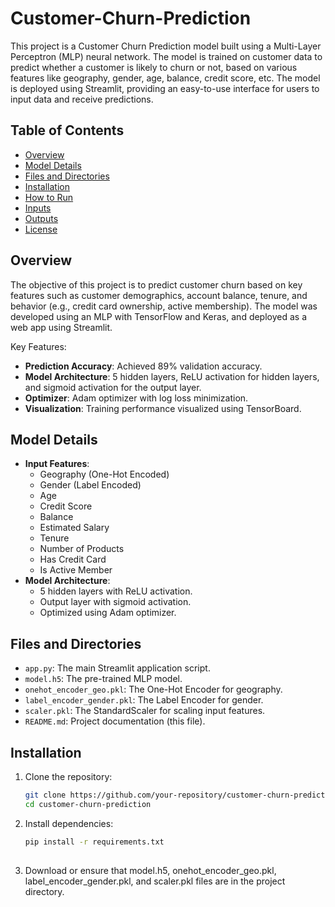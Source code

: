 # Customer-Churn-Prediction

This project is a Customer Churn Prediction model built using a Multi-Layer Perceptron (MLP) neural network. The model is trained on customer data to predict whether a customer is likely to churn or not, based on various features like geography, gender, age, balance, credit score, etc. The model is deployed using Streamlit, providing an easy-to-use interface for users to input data and receive predictions.

## Table of Contents
- [Overview](#overview)
- [Model Details](#model-details)
- [Files and Directories](#files-and-directories)
- [Installation](#installation)
- [How to Run](#how-to-run)
- [Inputs](#inputs)
- [Outputs](#outputs)
- [License](#license)

## Overview
The objective of this project is to predict customer churn based on key features such as customer demographics, account balance, tenure, and behavior (e.g., credit card ownership, active membership). The model was developed using an MLP with TensorFlow and Keras, and deployed as a web app using Streamlit. 

Key Features:
- **Prediction Accuracy**: Achieved 89% validation accuracy.
- **Model Architecture**: 5 hidden layers, ReLU activation for hidden layers, and sigmoid activation for the output layer.
- **Optimizer**: Adam optimizer with log loss minimization.
- **Visualization**: Training performance visualized using TensorBoard.
  
## Model Details
- **Input Features**:  
  - Geography (One-Hot Encoded)
  - Gender (Label Encoded)
  - Age
  - Credit Score
  - Balance
  - Estimated Salary
  - Tenure
  - Number of Products
  - Has Credit Card
  - Is Active Member
- **Model Architecture**:
  - 5 hidden layers with ReLU activation.
  - Output layer with sigmoid activation.
  - Optimized using Adam optimizer.
  
## Files and Directories
- `app.py`: The main Streamlit application script.
- `model.h5`: The pre-trained MLP model.
- `onehot_encoder_geo.pkl`: The One-Hot Encoder for geography.
- `label_encoder_gender.pkl`: The Label Encoder for gender.
- `scaler.pkl`: The StandardScaler for scaling input features.
- `README.md`: Project documentation (this file).

## Installation
1. Clone the repository:
   ```bash
   git clone https://github.com/your-repository/customer-churn-prediction.git
   cd customer-churn-prediction

2. Install dependencies:
   ```bash
   pip install -r requirements.txt
  
3. Download or ensure that model.h5, onehot_encoder_geo.pkl, label_encoder_gender.pkl, and scaler.pkl files are in the project directory.
